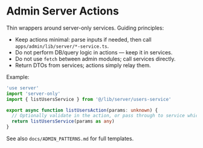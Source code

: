 # Admin Server Actions

Thin wrappers around server-only services. Guiding principles:

- Keep actions minimal: parse inputs if needed, then call `apps/admin/lib/server/*-service.ts`.
- Do not perform DB/query logic in actions — keep it in services.
- Do not use `fetch` between admin modules; call services directly.
- Return DTOs from services; actions simply relay them.

Example:

```ts
'use server'
import 'server-only'
import { listUsersService } from '@/lib/server/users-service'

export async function listUsersAction(params: unknown) {
  // Optionally validate in the action, or pass through to service which validates
  return listUsersService(params as any)
}
```

See also `docs/ADMIN_PATTERNS.md` for full templates.

